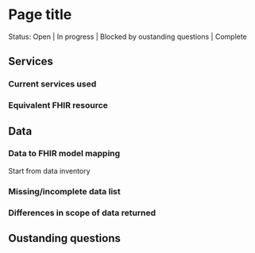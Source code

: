 # Page title

Status: Open | In progress | Blocked by oustanding questions | Complete

## Services
### Current services used
### Equivalent FHIR resource
## Data
### Data to FHIR model mapping
Start from data inventory
### Missing/incomplete data list
### Differences in scope of data returned
## Oustanding questions
